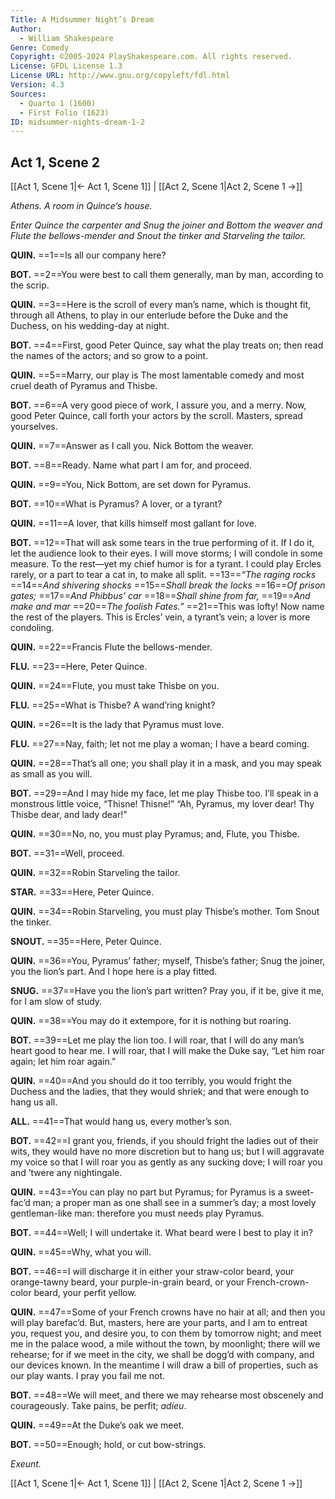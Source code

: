 ```yaml
---
Title: A Midsummer Night’s Dream
Author: 
  - William Shakespeare
Genre: Comedy
Copyright: ©2005-2024 PlayShakespeare.com. All rights reserved.
License: GFDL License 1.3
License URL: http://www.gnu.org/copyleft/fdl.html
Version: 4.3
Sources:
  - Quarto 1 (1600)
  - First Folio (1623)
ID: midsummer-nights-dream-1-2
---
```


## Act 1, Scene 2
[[Act 1, Scene 1|← Act 1, Scene 1]] | [[Act 2, Scene 1|Act 2, Scene 1 →]]

*Athens. A room in Quince’s house.*

*Enter Quince the carpenter and Snug the joiner and Bottom the weaver and Flute the bellows-mender and Snout the tinker and Starveling the tailor.*

**QUIN.**
==1==Is all our company here?

**BOT.**
==2==You were best to call them generally, man by man, according to the scrip.

**QUIN.**
==3==Here is the scroll of every man’s name, which is thought fit, through all Athens, to play in our enterlude before the Duke and the Duchess, on his wedding-day at night.

**BOT.**
==4==First, good Peter Quince, say what the play treats on; then read the names of the actors; and so grow to a point.

**QUIN.**
==5==Marry, our play is The most lamentable comedy and most cruel death of Pyramus and Thisbe.

**BOT.**
==6==A very good piece of work, I assure you, and a merry. Now, good Peter Quince, call forth your actors by the scroll. Masters, spread yourselves.

**QUIN.**
==7==Answer as I call you. Nick Bottom the weaver.

**BOT.**
==8==Ready. Name what part I am for, and proceed.

**QUIN.**
==9==You, Nick Bottom, are set down for Pyramus.

**BOT.**
==10==What is Pyramus? A lover, or a tyrant?

**QUIN.**
==11==A lover, that kills himself most gallant for love.

**BOT.**
==12==That will ask some tears in the true performing of it. If I do it, let the audience look to their eyes. I will move storms; I will condole in some measure. To the rest—yet my chief humor is for a tyrant. I could play Ercles rarely, or a part to tear a cat in, to make all split.
==13==*“The raging rocks*
==14==*And shivering shocks*
==15==*Shall break the locks*
==16==*Of prison gates;*
==17==*And Phibbus’ car*
==18==*Shall shine from far,*
==19==*And make and mar*
==20==*The foolish Fates.”*
==21==This was lofty! Now name the rest of the players. This is Ercles’ vein, a tyrant’s vein; a lover is more condoling.

**QUIN.**
==22==Francis Flute the bellows-mender.

**FLU.**
==23==Here, Peter Quince.

**QUIN.**
==24==Flute, you must take Thisbe on you.

**FLU.**
==25==What is Thisbe? A wand’ring knight?

**QUIN.**
==26==It is the lady that Pyramus must love.

**FLU.**
==27==Nay, faith; let not me play a woman; I have a beard coming.

**QUIN.**
==28==That’s all one; you shall play it in a mask, and you may speak as small as you will.

**BOT.**
==29==And I may hide my face, let me play Thisbe too. I’ll speak in a monstrous little voice, “Thisne! Thisne!” “Ah, Pyramus, my lover dear! Thy Thisbe dear, and lady dear!”

**QUIN.**
==30==No, no, you must play Pyramus; and, Flute, you Thisbe.

**BOT.**
==31==Well, proceed.

**QUIN.**
==32==Robin Starveling the tailor.

**STAR.**
==33==Here, Peter Quince.

**QUIN.**
==34==Robin Starveling, you must play Thisbe’s mother. Tom Snout the tinker.

**SNOUT.**
==35==Here, Peter Quince.

**QUIN.**
==36==You, Pyramus’ father; myself, Thisbe’s father; Snug the joiner, you the lion’s part. And I hope here is a play fitted.

**SNUG.**
==37==Have you the lion’s part written? Pray you, if it be, give it me, for I am slow of study.

**QUIN.**
==38==You may do it extempore, for it is nothing but roaring.

**BOT.**
==39==Let me play the lion too. I will roar, that I will do any man’s heart good to hear me. I will roar, that I will make the Duke say, “Let him roar again; let him roar again.”

**QUIN.**
==40==And you should do it too terribly, you would fright the Duchess and the ladies, that they would shriek; and that were enough to hang us all.

**ALL.**
==41==That would hang us, every mother’s son.

**BOT.**
==42==I grant you, friends, if you should fright the ladies out of their wits, they would have no more discretion but to hang us; but I will aggravate my voice so that I will roar you as gently as any sucking dove; I will roar you and ’twere any nightingale.

**QUIN.**
==43==You can play no part but Pyramus; for Pyramus is a sweet-fac’d man; a proper man as one shall see in a summer’s day; a most lovely gentleman-like man: therefore you must needs play Pyramus.

**BOT.**
==44==Well; I will undertake it. What beard were I best to play it in?

**QUIN.**
==45==Why, what you will.

**BOT.**
==46==I will discharge it in either your straw-color beard, your orange-tawny beard, your purple-in-grain beard, or your French-crown-color beard, your perfit yellow.

**QUIN.**
==47==Some of your French crowns have no hair at all; and then you will play barefac’d. But, masters, here are your parts, and I am to entreat you, request you, and desire you, to con them by tomorrow night; and meet me in the palace wood, a mile without the town, by moonlight; there will we rehearse; for if we meet in the city, we shall be dogg’d with company, and our devices known. In the meantime I will draw a bill of properties, such as our play wants. I pray you fail me not.

**BOT.**
==48==We will meet, and there we may rehearse most obscenely and courageously. Take pains, be perfit; *adieu*.

**QUIN.**
==49==At the Duke’s oak we meet.

**BOT.**
==50==Enough; hold, or cut bow-strings.

*Exeunt.*

[[Act 1, Scene 1|← Act 1, Scene 1]] | [[Act 2, Scene 1|Act 2, Scene 1 →]]